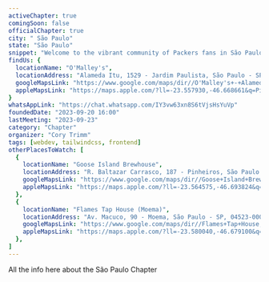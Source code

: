 ```yaml
---
activeChapter: true
comingSoon: false
officialChapter: true
city: " São Paulo"
state: "São Paulo"
snippet: "Welcome to the vibrant community of Packers fans in São Paulo. Join us to cheer on the Green Bay Packers."
findUs: {
  locationName: "O'Malley's",
  locationAddress: "Alameda Itu, 1529 - Jardim Paulista, São Paulo - SP, 01421-001, Brazil",
  googleMapsLink: "https://www.google.com/maps/dir//O'Malley's+-+Alameda+Itu,+1529+-+Jardim+Paulista,+S%C3%A3o+Paulo+-+SP,+01421-001,+Brazil/@-23.558204,-46.6660399,17z/data=!4m9!4m8!1m0!1m5!1m1!1s0x94ce582b588b210f:0x5c53c5929142242!2m2!1d-46.6660399!2d-23.558204!3e0?entry=ttu",
  appleMapsLink: "https://maps.apple.com/?ll=-23.557930,-46.668661&q=Pinheiros%20%E2%80%94%20S%C3%A3o%20Paulo&spn=0.012287,0.008356&t=d"
}
whatsAppLink: "https://chat.whatsapp.com/IY3vw63xn8S6tVjsHsYuVp"
foundedDate: "2023-09-20 16:00"
lastMeeting: "2023-09-23"
category: "Chapter"
organizer: "Cory Trimm"
tags: [webdev, tailwindcss, frontend]
otherPlacesToWatch: [
  {
    locationName: "Goose Island Brewhouse",
    locationAddress: "R. Baltazar Carrasco, 187 - Pinheiros, São Paulo - SP, 05426-060, Brazil",
    googleMapsLink: "https://www.google.com/maps/dir//Goose+Island+Brewhouse+-+R.+Baltazar+Carrasco,+187+-+Pinheiros,+S%C3%A3o+Paulo+-+SP,+05426-060,+Brazil/@-23.5653346,-46.6965211,17z/data=!4m9!4m8!1m0!1m5!1m1!1s0x94ce57a138095555:0x2d1829f6e0d0e573!2m2!1d-46.6939462!2d-23.5653346!3e0?entry=ttu",
    appleMapsLink: "https://maps.apple.com/?ll=-23.564575,-46.693824&q=Pinheiros%20%E2%80%94%20S%C3%A3o%20Paulo&spn=0.012287,0.013872&t=d"
  },
  {
    locationName: "Flames Tap House (Moema)",
    locationAddress: "Av. Macuco, 90 - Moema, São Paulo - SP, 04523-000, Brazil",
    googleMapsLink: "https://www.google.com/maps/dir//Flames+Tap+House,+Av.+Macuco,+90+-+Moema,+S%C3%A3o+Paulo+-+SP,+04523-000,+Brazil/@-23.601934,-46.6734304,16.01z/data=!4m9!4m8!1m0!1m5!1m1!1s0x94ce5ba953d3e525:0x57d8ea45dfdc48fb!2m2!1d-46.6692118!2d-23.601805!3e0?entry=ttu",
    appleMapsLink: "https://maps.apple.com/?ll=-23.580040,-46.679100&q=Pinheiros%20%E2%80%94%20S%C3%A3o%20Paulo&spn=0.060717,0.068559&t=d"
  },
]
---
```


All the info here about the São Paulo Chapter
